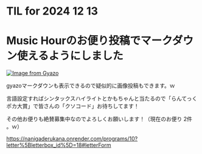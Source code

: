 # TIL for 2024 12 13
# Music Hourのお便り投稿でマークダウン使えるようにしました

[![Image from Gyazo](https://i.gyazo.com/8f1eec14395685149f9af3469cd0b96f.png)](https://gyazo.com/8f1eec14395685149f9af3469cd0b96f)

gyazoマークダウンも表示できるので疑似的に画像投稿もできます。ｗ

言語設定すればシンタックスハイライトとかもちゃんと当たるので「らんてっくポカ大賞」で皆さんの「クソコード」お待ちしてます！

その他お便りも絶賛募集中なのでよろしくお願いします！（現在のお便り 2件 。ｗ）

https://nanigaderukana.onrender.com/programs/10?letter%5Bletterbox_id%5D=18#letterForm
